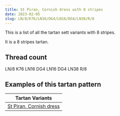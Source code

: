 ```yaml
---
title: St Piran, Cornish dress with 8 stripes
date: 2023-02-05
slug: LN/8/K76/LN16/DG4/LN16/DG4/LN38/R/8
---
```

This is a list of all the tartan sett variants with 8 stripes.

It is a 8 stripes tartan.


## Thread count
LN/8 K76 LN16 DG4 LN16 DG4 LN38 R/8

## Examples of this tartan pattern

| Tartan Variants |
|---------------|
| [St Piran, Cornish dress](/variants/ln/8/k76/ln16/dg4/ln16/dg4/ln38/r/8-dg003000-k000000-lne0e0e0-rc00000)||
